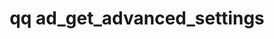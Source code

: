 ---
category: ad
command: ad_get_advanced_settings
keywords: qq, qq_cli, ad_get_advanced_settings
optional_options: []
permalink: /qq-cli-command-guide/ad/ad_get_advanced_settings.html
positional_options: []
sidebar: qq_cli_command_reference_sidebar
summary: This section explains how to use the <code>qq ad_get_advanced_settings</code>
  command.
synopsis: Get advanced Active Directory settings
title: qq ad_get_advanced_settings
usage: qq ad_get_advanced_settings [-h]

---